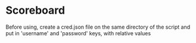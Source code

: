 # Scoreboard

Before using, create a cred.json file on the same directory of the script and put in 'username' and 'password' keys, with relative values


